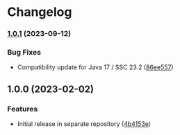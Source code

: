 # Changelog

### [1.0.1](https://www.github.com/fortify/fortify-ssc-parser-debricked-cyclonedx/compare/v1.0.0...v1.0.1) (2023-09-12)


### Bug Fixes

* Compatibility update for Java 17 / SSC 23.2 ([86ee557](https://www.github.com/fortify/fortify-ssc-parser-debricked-cyclonedx/commit/86ee557d215b9622c3dcf8e2e87c80b01ae4e99e))

## 1.0.0 (2023-02-02)


### Features

* Initial release in separate repository ([4b4153e](https://www.github.com/fortify-ps/fortify-ssc-parser-debricked-cyclonedx/commit/4b4153e8e16d0fbb735d981e2911885551446c4e))
